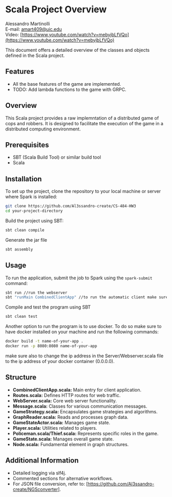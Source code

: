 
# Scala Project Overview
Alessandro Martinolli  
E-mail: [amart409@uic.edu](amart409@uic.edu)  
Video: [https://www.youtube.com/watch?v=mebyjbLfVQo](https://www.youtube.com/watch?v=mebyjbLfVQo)
   
   
   This document offers a detailed overview of the classes and objects defined in the Scala project.
## Features
- All the base features of the game are implemented.
- TODO: Add lambda functions to the game with GRPC.
## Overview
This Scala project provides a raw implemntation of a distributed game of cops and robbers. It is designed to facilitate the execution of the game in a distributed computing environment.
## Prerequisites

- SBT (Scala Build Tool) or similar build tool
- Scala

## Installation

To set up the project, clone the repository to your local machine or server where Spark is installed:

```sh
git clone https://github.com/Al3ssandro-create/CS-484-HW3
cd your-project-directory
```
Build the project using SBT:
```sh
sbt clean compile
```
Generate the jar file
```sh
sbt assembly
```
## Usage

To run the application, submit the job to Spark using the `spark-submit` command:

```sh
sbt run //run the webserver
sbt "runMain CombinedClientApp" //to run the automatic client make sure to create a new sbt server
```

Compile and test the program using SBT
```sh
sbt clean test
```
Another option to run the program is to use docker. To do so make sure to have docker installed on your machine and run the following commands:
```sh
docker build -t name-of-your-app .
docker run -p 8080:8080 name-of-your-app
```
make sure also to change the ip address in the Server/Webserver.scala file to the ip address of your docker container (0.0.0.0).
## Structure

- **CombinedClientApp.scala:** Main entry for client application.
- **Routes.scala:** Defines HTTP routes for web traffic.
- **WebServer.scala:** Core web server functionality.
- **Message.scala:** Classes for various communication messages.
- **GameStrategy.scala:** Encapsulates game strategies and algorithms.
- **GraphReader.scala:** Reads and processes graph data.
- **GameStateActor.scala:** Manages game state.
- **Player.scala:** Utilities related to players.
- **Policeman.scala/Thief.scala:** Represents specific roles in the game.
- **GameState.scala:** Manages overall game state.
- **Node.scala:** Fundamental element in graph structures.

## Additional Information
- Detailed logging via slf4j.
- Commented sections for alternative workflows.
- For JSON file conversion, refer to: [https://github.com/Al3ssandro-create/NGSconverter].
